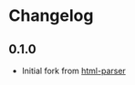 # Changelog

## 0.1.0
- Initial fork from [html-parser](https://github.com/mathiversen/html-parser)
